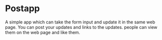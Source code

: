 # Postapp
A simple app which can take the form input and update it in the same web page.
You can post your updates and links to the updates. people can view them on the web page and like them.
